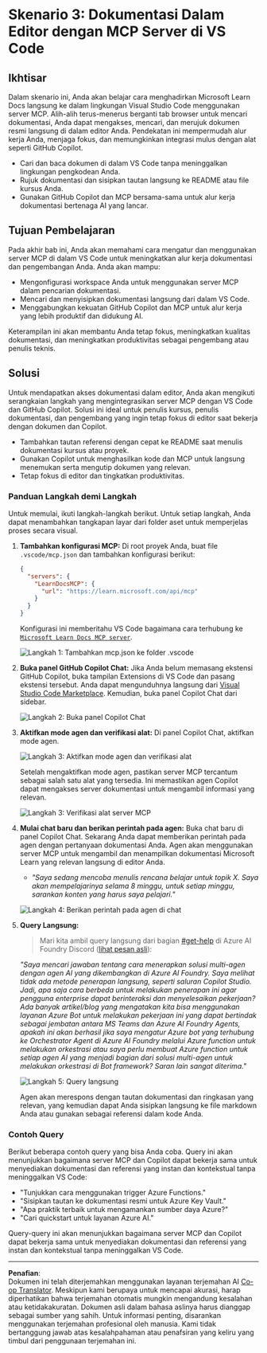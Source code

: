 <!--
CO_OP_TRANSLATOR_METADATA:
{
  "original_hash": "db532b1ec386c9ce38c791653dc3c881",
  "translation_date": "2025-07-14T06:53:58+00:00",
  "source_file": "09-CaseStudy/docs-mcp/solution/scenario3/README.md",
  "language_code": "id"
}
-->
# Skenario 3: Dokumentasi Dalam Editor dengan MCP Server di VS Code

## Ikhtisar

Dalam skenario ini, Anda akan belajar cara menghadirkan Microsoft Learn Docs langsung ke dalam lingkungan Visual Studio Code menggunakan server MCP. Alih-alih terus-menerus berganti tab browser untuk mencari dokumentasi, Anda dapat mengakses, mencari, dan merujuk dokumen resmi langsung di dalam editor Anda. Pendekatan ini mempermudah alur kerja Anda, menjaga fokus, dan memungkinkan integrasi mulus dengan alat seperti GitHub Copilot.

- Cari dan baca dokumen di dalam VS Code tanpa meninggalkan lingkungan pengkodean Anda.
- Rujuk dokumentasi dan sisipkan tautan langsung ke README atau file kursus Anda.
- Gunakan GitHub Copilot dan MCP bersama-sama untuk alur kerja dokumentasi bertenaga AI yang lancar.

## Tujuan Pembelajaran

Pada akhir bab ini, Anda akan memahami cara mengatur dan menggunakan server MCP di dalam VS Code untuk meningkatkan alur kerja dokumentasi dan pengembangan Anda. Anda akan mampu:

- Mengonfigurasi workspace Anda untuk menggunakan server MCP dalam pencarian dokumentasi.
- Mencari dan menyisipkan dokumentasi langsung dari dalam VS Code.
- Menggabungkan kekuatan GitHub Copilot dan MCP untuk alur kerja yang lebih produktif dan didukung AI.

Keterampilan ini akan membantu Anda tetap fokus, meningkatkan kualitas dokumentasi, dan meningkatkan produktivitas sebagai pengembang atau penulis teknis.

## Solusi

Untuk mendapatkan akses dokumentasi dalam editor, Anda akan mengikuti serangkaian langkah yang mengintegrasikan server MCP dengan VS Code dan GitHub Copilot. Solusi ini ideal untuk penulis kursus, penulis dokumentasi, dan pengembang yang ingin tetap fokus di editor saat bekerja dengan dokumen dan Copilot.

- Tambahkan tautan referensi dengan cepat ke README saat menulis dokumentasi kursus atau proyek.
- Gunakan Copilot untuk menghasilkan kode dan MCP untuk langsung menemukan serta mengutip dokumen yang relevan.
- Tetap fokus di editor dan tingkatkan produktivitas.

### Panduan Langkah demi Langkah

Untuk memulai, ikuti langkah-langkah berikut. Untuk setiap langkah, Anda dapat menambahkan tangkapan layar dari folder aset untuk memperjelas proses secara visual.

1. **Tambahkan konfigurasi MCP:**
   Di root proyek Anda, buat file `.vscode/mcp.json` dan tambahkan konfigurasi berikut:
   ```json
   {
     "servers": {
       "LearnDocsMCP": {
         "url": "https://learn.microsoft.com/api/mcp"
       }
     }
   }
   ```
   Konfigurasi ini memberitahu VS Code bagaimana cara terhubung ke [`Microsoft Learn Docs MCP server`](https://github.com/MicrosoftDocs/mcp).
   
   ![Langkah 1: Tambahkan mcp.json ke folder .vscode](../../../../../../translated_images/step1-mcp-json.c06a007fccc3edfaf0598a31903c9ec71476d9fd3ae6c1b2b4321fd38688ca4b.id.png)
    
2. **Buka panel GitHub Copilot Chat:**
   Jika Anda belum memasang ekstensi GitHub Copilot, buka tampilan Extensions di VS Code dan pasang ekstensi tersebut. Anda dapat mengunduhnya langsung dari [Visual Studio Code Marketplace](https://marketplace.visualstudio.com/items?itemName=GitHub.copilot-chat). Kemudian, buka panel Copilot Chat dari sidebar.

   ![Langkah 2: Buka panel Copilot Chat](../../../../../../translated_images/step2-copilot-panel.f1cc86e9b9b8cd1a85e4df4923de8bafee4830541ab255e3c90c09777fed97db.id.png)

3. **Aktifkan mode agen dan verifikasi alat:**
   Di panel Copilot Chat, aktifkan mode agen.

   ![Langkah 3: Aktifkan mode agen dan verifikasi alat](../../../../../../translated_images/step3-agent-mode.cdc32520fd7dd1d149c3f5226763c1d85a06d3c041d4cc983447625bdbeff4d4.id.png)

   Setelah mengaktifkan mode agen, pastikan server MCP tercantum sebagai salah satu alat yang tersedia. Ini memastikan agen Copilot dapat mengakses server dokumentasi untuk mengambil informasi yang relevan.
   
   ![Langkah 3: Verifikasi alat server MCP](../../../../../../translated_images/step3-verify-mcp-tool.76096a6329cbfecd42888780f322370a0d8c8fa003ed3eeb7ccd23f0fc50c1ad.id.png)
4. **Mulai chat baru dan berikan perintah pada agen:**
   Buka chat baru di panel Copilot Chat. Sekarang Anda dapat memberikan perintah pada agen dengan pertanyaan dokumentasi Anda. Agen akan menggunakan server MCP untuk mengambil dan menampilkan dokumentasi Microsoft Learn yang relevan langsung di editor Anda.

   - *"Saya sedang mencoba menulis rencana belajar untuk topik X. Saya akan mempelajarinya selama 8 minggu, untuk setiap minggu, sarankan konten yang harus saya pelajari."*

   ![Langkah 4: Berikan perintah pada agen di chat](../../../../../../translated_images/step4-prompt-chat.12187bb001605efc5077992b621f0fcd1df12023c5dce0464f8eb8f3d595218f.id.png)

5. **Query Langsung:**

   > Mari kita ambil query langsung dari bagian [#get-help](https://discord.gg/D6cRhjHWSC) di Azure AI Foundry Discord ([lihat pesan asli](https://discord.com/channels/1113626258182504448/1385498306720829572)):
   
   *"Saya mencari jawaban tentang cara menerapkan solusi multi-agen dengan agen AI yang dikembangkan di Azure AI Foundry. Saya melihat tidak ada metode penerapan langsung, seperti saluran Copilot Studio. Jadi, apa saja cara berbeda untuk melakukan penerapan ini agar pengguna enterprise dapat berinteraksi dan menyelesaikan pekerjaan?
Ada banyak artikel/blog yang mengatakan kita bisa menggunakan layanan Azure Bot untuk melakukan pekerjaan ini yang dapat bertindak sebagai jembatan antara MS Teams dan Azure AI Foundry Agents, apakah ini akan berhasil jika saya mengatur Azure bot yang terhubung ke Orchestrator Agent di Azure AI Foundry melalui Azure function untuk melakukan orkestrasi atau saya perlu membuat Azure function untuk setiap agen AI yang menjadi bagian dari solusi multi-agen untuk melakukan orkestrasi di Bot framework? Saran lain sangat diterima."*

   ![Langkah 5: Query langsung](../../../../../../translated_images/step5-live-queries.49db3e4a50bea27327e3cb18c24d263b7d134930d78e7392f9515a1c00264a7f.id.png)

   Agen akan merespons dengan tautan dokumentasi dan ringkasan yang relevan, yang kemudian dapat Anda sisipkan langsung ke file markdown Anda atau gunakan sebagai referensi dalam kode Anda.
   
### Contoh Query

Berikut beberapa contoh query yang bisa Anda coba. Query ini akan menunjukkan bagaimana server MCP dan Copilot dapat bekerja sama untuk menyediakan dokumentasi dan referensi yang instan dan kontekstual tanpa meninggalkan VS Code:

- "Tunjukkan cara menggunakan trigger Azure Functions."
- "Sisipkan tautan ke dokumentasi resmi untuk Azure Key Vault."
- "Apa praktik terbaik untuk mengamankan sumber daya Azure?"
- "Cari quickstart untuk layanan Azure AI."

Query-query ini akan menunjukkan bagaimana server MCP dan Copilot dapat bekerja sama untuk menyediakan dokumentasi dan referensi yang instan dan kontekstual tanpa meninggalkan VS Code.

---

**Penafian**:  
Dokumen ini telah diterjemahkan menggunakan layanan terjemahan AI [Co-op Translator](https://github.com/Azure/co-op-translator). Meskipun kami berupaya untuk mencapai akurasi, harap diperhatikan bahwa terjemahan otomatis mungkin mengandung kesalahan atau ketidakakuratan. Dokumen asli dalam bahasa aslinya harus dianggap sebagai sumber yang sahih. Untuk informasi penting, disarankan menggunakan terjemahan profesional oleh manusia. Kami tidak bertanggung jawab atas kesalahpahaman atau penafsiran yang keliru yang timbul dari penggunaan terjemahan ini.